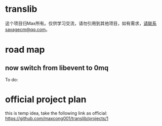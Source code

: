 # translib
这个项目归Max所有。仅供学习交流，请勿引用到其他项目，如有需求，请联系savagecm@qq.com。

# road map
## now switch from libevent to 0mq

To do:


# official project plan
this is temp idea, take the following link as official:
https://github.com/maxcong001/translib/projects/1 
